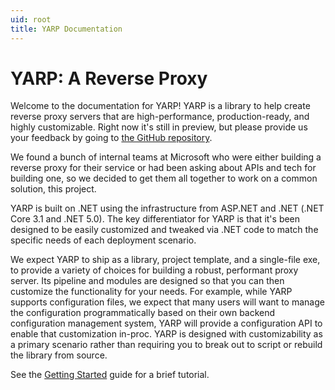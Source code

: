 ```yaml
---
uid: root
title: YARP Documentation
---
```


# YARP: A Reverse Proxy

Welcome to the documentation for YARP! YARP is a library to help create reverse proxy servers that are high-performance, production-ready, and highly customizable. Right now it's still in preview, but please provide us your feedback by going to [the GitHub repository](https://github.com/microsoft/reverse-proxy).

We found a bunch of internal teams at Microsoft who were either building a reverse proxy for their service or had been asking about APIs and tech for building one, so we decided to get them all together to work on a common solution, this project.

YARP is built on .NET using the infrastructure from ASP.NET and .NET (.NET Core 3.1 and .NET 5.0). The key differentiator for YARP is that it's been designed to be easily customized and tweaked via .NET code to match the specific needs of each deployment scenario. 

We expect YARP to ship as a library, project template, and a single-file exe, to provide a variety of choices for building a robust, performant proxy server. Its pipeline and modules are designed so that you can then customize the functionality for your needs. For example, while YARP supports configuration files, we expect that many users will want to manage the configuration programmatically based on their own backend configuration management system, YARP will provide a configuration API to enable that customization in-proc. YARP is designed with customizability as a primary scenario rather than requiring you to break out to script or rebuild the library from source.

See the [Getting Started](xref:getting_started) guide for a brief tutorial.
